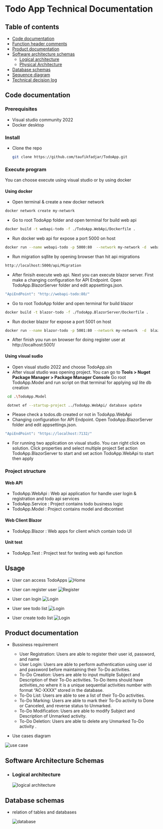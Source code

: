 # Todo App Technical Documentation 

## Table of contents
- [Code documentation](#code-documentation)
- [Function header comments](#functions-header-comments)
- [Product documentation](#product-documentation)
- [Software architecture schemas](#software-architecture-schemas)
   - [Logical architecture](#logical-architecture)
   - [Physical Architecture](#physical-architecture)
- [Database schemas](#database-schemas)
- [Sequence diagram](#sequence-diagram)
- [Technical decision log](#Technical-decision-log)

## Code documentation

### Prerequisites

* Visual studio community 2022
* Docker desktop
  
### Install

* Clone the repo
   ```sh
   git clone https://github.com/taufikfadjar/TodoApp.git
   ```
### Execute program
You can choose execute using visual studio or by using docker

  #### Using docker

  * Open terminal & create a new docker network
   ```sh
   docker network create my-network
   ```
  * Go to root TodoApp folder and open terminal for build web api 
   ```sh
   docker build -t webapi-todo -f ./TodoApp.WebApi/Dockerfile .
   ```
  * Run docker web api for expose a port 5000 on host
   ```sh
   docker run --name webapi-todo -p 5000:80  --network my-network -d  webapi-todo
   ```

  * Run migration sqllite by opening browser than hit api migrations
   ```sh
   http://localhost:5000/api/Migration
   ```
  * After finisih execute web api. Next you can execute blazor server.
    First make a changing configuration for API Endpoint. Open TodoApp.BlazorServer folder and edit appsettings.json. 
   ```sh
   "ApiEndPoint": "http://webapi-todo:80/"
   ```
  * Go to root TodoApp folder and open terminal for build blazor
   ```sh
   docker build -t blazor-todo -f ./TodoApp.BlazorServer/Dockerfile .
   ```
  * Run docker blazor for expose a port 5001 on host
   ```sh
   docker run --name blazor-todo -p 5001:80 --network my-network  -d  blazor-todo
   ```
  * After finish you run on browser for doing register user at http://localhost:5001/

  #### Using visual sudio

  * Open visual studio 2022 and choose TodoApp.sln
  * After visual studio was opening project. You can go to **Tools > Nuget Package Manager > Package Manager Console**
  Go root TodoApp.Model and run script on that terminal for applying sql lite db creation
  ```sh
   cd .\TodoApp.Model
   ```
  ```sh
   dotnet ef --startup-project ../TodoApp.WebApi/ database update
   ```
  * Please check a todos.db created or not in TodoApp.WebApi
  * Changing configuration for API Endpoint. Open TodoApp.BlazorServer folder and edit appsettings.json. 
   ```sh
   "ApiEndPoint": "https://localhost:7132/"
   ```
  * For running two application on visual studio. You can right click on solution. Click properties and select multiple project
    Set action TodoApp.BlazorServer to start and set action TodoApp.WebApi to start then apply

### Project structure

   #### Web API
   * TodoApp.WebApi : Web api application for handle user login & registration and todo api services
   * TodoApp.Service : Project contains todo business logic
   * TodoApp.Model : Project contains model and dbcontext

   #### Web Client Blazor
   * TodoApp.Blazor : Web apps for client which contain todo UI

   #### Unit test
   * TodoApp.Test : Project test for testing web api function

## Usage
* User can access TodoApps
![Home](https://github.com/taufikfadjar/TodoApp/blob/main/TodoApp/img/Home.png)

* User can register user
![Register](https://github.com/taufikfadjar/TodoApp/blob/main/TodoApp/img/Register.png)

* User can login
![Login](https://github.com/taufikfadjar/TodoApp/blob/main/TodoApp/img/Login.png)

* User see todo list
![Login](https://github.com/taufikfadjar/TodoApp/blob/main/TodoApp/img/TodoList.png)

* User create todo list
![Login](https://github.com/taufikfadjar/TodoApp/blob/main/TodoApp/img/Create.png)

## Product documentation
- Bussiness requirement
  * User Registration: Users are able to register their user id, password, and name
  * User Login: Users are able to perform authentication using user id and password before maintaining their To-Do activities.
  * To-Do Creation: Users are able to input multiple Subject and Description of their To-Do activities. To-Do items should have activities_no where it is a unique sequential activities number with format “AC-XXXX” stored in the database.
  *  To-Do List: Users are able to see a list of their To-Do activities.
  *  To-Do Marking: Users are able to mark their To-Do activity to Done or Canceled, and reverse status to Unmarked.
  *  To-Do Modification: Users are able to modify Subject and Description of Unmarked activity.
  *  To-Do Deletion: Users are able to delete any Unmarked To-Do activity .
  
- Use cases diagram

![use case](https://github.com/taufikfadjar/TodoApp/blob/main/TodoApp/img/Use%20case.png)
## Software Architecture Schemas
- ### Logical architecture 
   
   ![logical architecture](https://github.com/taufikfadjar/TodoApp/blob/main/TodoApp/img/Logical.png)
## Database schemas
- relation of tables and databases

   ![database](https://github.com/taufikfadjar/TodoApp/blob/main/TodoApp/img/DBdiagram.png)

